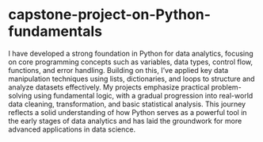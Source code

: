 # capstone-project-on-Python-fundamentals

I have developed a strong foundation in Python for data analytics, focusing on core programming concepts such as variables, data types, control flow, functions, and error handling. Building on this, I’ve applied key data manipulation techniques using lists, dictionaries, and loops to structure and analyze datasets effectively. My projects emphasize practical problem-solving using fundamental logic, with a gradual progression into real-world data cleaning, transformation, and basic statistical analysis. This journey reflects a solid understanding of how Python serves as a powerful tool in the early stages of data analytics and has laid the groundwork for more advanced applications in data science.

